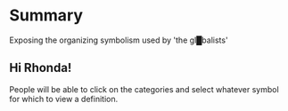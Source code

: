 # **Summary**

Exposing the organizing symbolism used by 'the gl█balists'

## Hi Rhonda!

People will be able to click on the categories and select whatever symbol for which to view a definition.